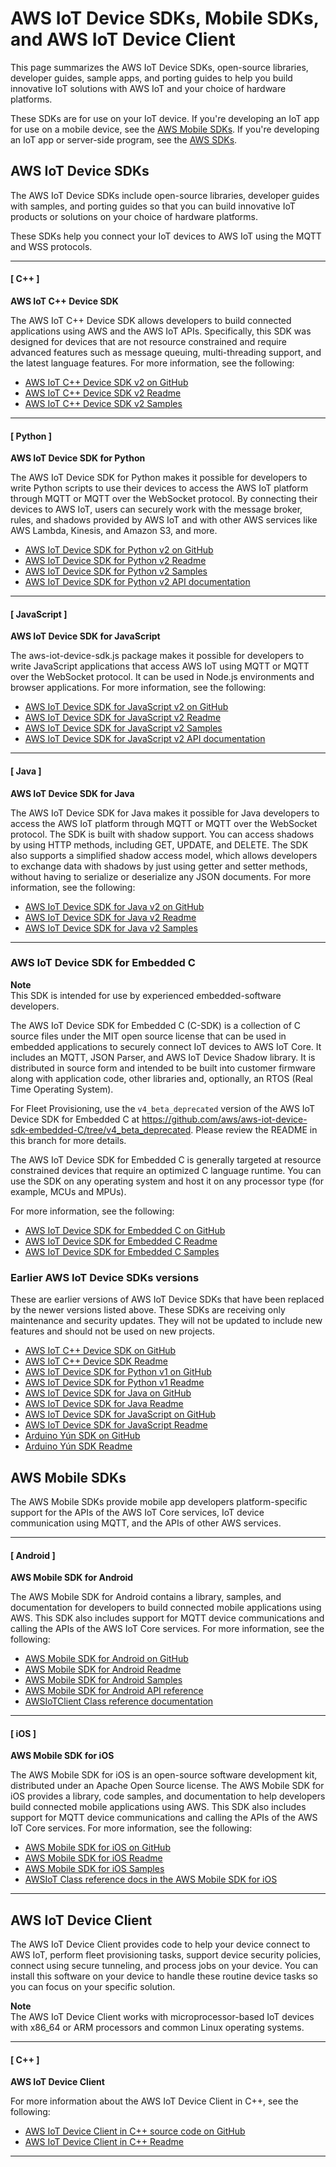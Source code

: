 # AWS IoT Device SDKs, Mobile SDKs, and AWS IoT Device Client<a name="iot-sdks"></a>

This page summarizes the AWS IoT Device SDKs, open\-source libraries, developer guides, sample apps, and porting guides to help you build innovative IoT solutions with AWS IoT and your choice of hardware platforms\.

These SDKs are for use on your IoT device\. If you're developing an IoT app for use on a mobile device, see the [AWS Mobile SDKs](#iot-mobile-sdks)\. If you're developing an IoT app or server\-side program, see the [AWS SDKs](iot-connect-service.md#iot-service-sdks)\.

## AWS IoT Device SDKs<a name="iot-device-sdks"></a>

The AWS IoT Device SDKs include open\-source libraries, developer guides with samples, and porting guides so that you can build innovative IoT products or solutions on your choice of hardware platforms\.

These SDKs help you connect your IoT devices to AWS IoT using the MQTT and WSS protocols\.

------
#### [ C\+\+ ]

**AWS IoT C\+\+ Device SDK**

The AWS IoT C\+\+ Device SDK allows developers to build connected applications using AWS and the AWS IoT APIs\. Specifically, this SDK was designed for devices that are not resource constrained and require advanced features such as message queuing, multi\-threading support, and the latest language features\. For more information, see the following:
+ [AWS IoT C\+\+ Device SDK v2 on GitHub](https://github.com/aws/aws-iot-device-sdk-cpp-v2)
+ [AWS IoT C\+\+ Device SDK v2 Readme](https://github.com/aws/aws-iot-device-sdk-cpp-v2#aws-iot-device-sdk-for-c-v2)
+ [AWS IoT C\+\+ Device SDK v2 Samples](https://github.com/aws/aws-iot-device-sdk-cpp-v2/tree/main/samples#sample-apps-for-the-aws-iot-device-sdk-for-c-v2)

------
#### [ Python ]

**AWS IoT Device SDK for Python**

The AWS IoT Device SDK for Python makes it possible for developers to write Python scripts to use their devices to access the AWS IoT platform through MQTT or MQTT over the WebSocket protocol\. By connecting their devices to AWS IoT, users can securely work with the message broker, rules, and shadows provided by AWS IoT and with other AWS services like AWS Lambda, Kinesis, and Amazon S3, and more\.
+ [AWS IoT Device SDK for Python v2 on GitHub](https://github.com/aws/aws-iot-device-sdk-python-v2)
+ [AWS IoT Device SDK for Python v2 Readme](https://github.com/aws/aws-iot-device-sdk-python-v2#aws-iot-device-sdk-v2-for-python)
+ [AWS IoT Device SDK for Python v2 Samples](https://github.com/aws/aws-iot-device-sdk-python-v2/tree/main/samples#sample-apps-for-the-aws-iot-device-sdk-v2-for-python)
+ [AWS IoT Device SDK for Python v2 API documentation](https://aws.github.io/aws-iot-device-sdk-python-v2/)

------
#### [ JavaScript ]

**AWS IoT Device SDK for JavaScript**

The aws\-iot\-device\-sdk\.js package makes it possible for developers to write JavaScript applications that access AWS IoT using MQTT or MQTT over the WebSocket protocol\. It can be used in Node\.js environments and browser applications\. For more information, see the following:
+ [AWS IoT Device SDK for JavaScript v2 on GitHub](https://github.com/aws/aws-iot-device-sdk-js-v2)
+ [AWS IoT Device SDK for JavaScript v2 Readme](https://github.com/aws/aws-iot-device-sdk-js-v2#aws-iot-device-sdk-for-javascript-v2)
+ [AWS IoT Device SDK for JavaScript v2 Samples](https://github.com/aws/aws-iot-device-sdk-js-v2/tree/main/samples#sample-apps-for-the-aws-iot-device-sdk-for-javascript-v2)
+ [AWS IoT Device SDK for JavaScript v2 API documentation](https://aws.github.io/aws-iot-device-sdk-js-v2/index.html)

------
#### [ Java ]

**AWS IoT Device SDK for Java**

The AWS IoT Device SDK for Java makes it possible for Java developers to access the AWS IoT platform through MQTT or MQTT over the WebSocket protocol\. The SDK is built with shadow support\. You can access shadows by using HTTP methods, including GET, UPDATE, and DELETE\. The SDK also supports a simplified shadow access model, which allows developers to exchange data with shadows by just using getter and setter methods, without having to serialize or deserialize any JSON documents\. For more information, see the following:
+ [AWS IoT Device SDK for Java v2 on GitHub](https://github.com/aws/aws-iot-device-sdk-java-v2)
+ [AWS IoT Device SDK for Java v2 Readme](https://github.com/aws/aws-iot-device-sdk-java-v2#aws-iot-device-sdk-for-java-v2)
+ [AWS IoT Device SDK for Java v2 Samples](https://github.com/aws/aws-iot-device-sdk-java-v2/tree/main/samples#sample-apps-for-the-aws-iot-device-sdk-for-java-v2)

------

### AWS IoT Device SDK for Embedded C<a name="iot-constrained-device-sdk"></a>

**Note**  
This SDK is intended for use by experienced embedded\-software developers\.

The AWS IoT Device SDK for Embedded C \(C\-SDK\) is a collection of C source files under the MIT open source license that can be used in embedded applications to securely connect IoT devices to AWS IoT Core\. It includes an MQTT, JSON Parser, and AWS IoT Device Shadow library\. It is distributed in source form and intended to be built into customer firmware along with application code, other libraries and, optionally, an RTOS \(Real Time Operating System\)\.

For Fleet Provisioning, use the `v4_beta_deprecated` version of the AWS IoT Device SDK for Embedded C at [ https://github\.com/aws/aws\-iot\-device\-sdk\-embedded\-C/tree/v4\_beta\_deprecated](https://github.com/aws/aws-iot-device-sdk-embedded-C/tree/v4_beta_deprecated)\. Please review the README in this branch for more details\.

The AWS IoT Device SDK for Embedded C is generally targeted at resource constrained devices that require an optimized C language runtime\. You can use the SDK on any operating system and host it on any processor type \(for example, MCUs and MPUs\)\. 

For more information, see the following:
+ [AWS IoT Device SDK for Embedded C on GitHub](https://github.com/aws/aws-iot-device-sdk-embedded-C)
+ [ AWS IoT Device SDK for Embedded C Readme](https://github.com/aws/aws-iot-device-sdk-embedded-C#aws-iot-device-sdk-for-embedded-c)
+ [AWS IoT Device SDK for Embedded C Samples](https://docs.aws.amazon.com/freertos/latest/lib-ref/embedded-csdk/202009.00/lib-ref/docs/doxygen/output/html/demos_main.html)

### Earlier AWS IoT Device SDKs versions<a name="earlier-sdks"></a>

These are earlier versions of AWS IoT Device SDKs that have been replaced by the newer versions listed above\. These SDKs are receiving only maintenance and security updates\. They will not be updated to include new features and should not be used on new projects\.
+ [AWS IoT C\+\+ Device SDK on GitHub](https://github.com/aws/aws-iot-device-sdk-cpp/tree/release)
+ [AWS IoT C\+\+ Device SDK Readme](https://github.com/aws/aws-iot-device-sdk-python/blob/master/README.rst#new-version-available)
+ [AWS IoT Device SDK for Python v1 on GitHub](https://github.com/aws/aws-iot-device-sdk-python)
+ [AWS IoT Device SDK for Python v1 Readme](https://github.com/aws/aws-iot-device-sdk-python#new-version-available)
+ [AWS IoT Device SDK for Java on GitHub](https://github.com/aws/aws-iot-device-sdk-java)
+ [AWS IoT Device SDK for Java Readme](https://github.com/aws/aws-iot-device-sdk-java#new-version-available)
+ [AWS IoT Device SDK for JavaScript on GitHub](https://github.com/aws/aws-iot-device-sdk-js)
+ [AWS IoT Device SDK for JavaScript Readme](https://github.com/aws/aws-iot-device-sdk-js#new-version-available)
+ [Arduino Yún SDK on GitHub](https://github.com/aws/aws-iot-device-sdk-arduino-yun)
+ [Arduino Yún SDK Readme](https://github.com/aws/aws-iot-device-sdk-arduino-yun#aws-iot-arduino-y%C3%BAn-sdk)

## AWS Mobile SDKs<a name="iot-mobile-sdks"></a>

The AWS Mobile SDKs provide mobile app developers platform\-specific support for the APIs of the AWS IoT Core services, IoT device communication using MQTT, and the APIs of other AWS services\. 

------
#### [ Android ]

**AWS Mobile SDK for Android**

The AWS Mobile SDK for Android contains a library, samples, and documentation for developers to build connected mobile applications using AWS\. This SDK also includes support for MQTT device communications and calling the APIs of the AWS IoT Core services\. For more information, see the following:
+ [AWS Mobile SDK for Android on GitHub](https://github.com/aws/aws-sdk-android)
+ [AWS Mobile SDK for Android Readme](https://github.com/aws-amplify/aws-sdk-android/blob/main/README.md#aws-sdk-for-android)
+ [AWS Mobile SDK for Android Samples](https://github.com/awslabs/aws-sdk-android-samples#aws-sdk-for-android-samples)
+ [AWS Mobile SDK for Android API reference](https://aws-amplify.github.io/aws-sdk-android/docs/reference/)
+ [AWSIoTClient Class reference documentation](https://aws-amplify.github.io/aws-sdk-android/docs/reference/com/amazonaws/services/iot/AWSIotClient.html)

------
#### [ iOS ]

**AWS Mobile SDK for iOS**

The AWS Mobile SDK for iOS is an open\-source software development kit, distributed under an Apache Open Source license\. The AWS Mobile SDK for iOS provides a library, code samples, and documentation to help developers build connected mobile applications using AWS\. This SDK also includes support for MQTT device communications and calling the APIs of the AWS IoT Core services\. For more information, see the following:
+ [AWS Mobile SDK for iOS on GitHub](https://github.com/aws/aws-sdk-ios)
+ [AWS Mobile SDK for iOS Readme](https://github.com/aws-amplify/aws-sdk-ios/blob/main/README.md#aws-sdk-for-ios)
+ [AWS Mobile SDK for iOS Samples](https://github.com/awslabs/aws-sdk-ios-samples#the-aws-sdk-for-ios-samples)
+ [AWSIoT Class reference docs in the AWS Mobile SDK for iOS](https://aws-amplify.github.io/aws-sdk-ios/docs/reference/AWSIoT/index.html)

------

## AWS IoT Device Client<a name="iot-sdk-device-client"></a>

The AWS IoT Device Client provides code to help your device connect to AWS IoT, perform fleet provisioning tasks, support device security policies, connect using secure tunneling, and process jobs on your device\. You can install this software on your device to handle these routine device tasks so you can focus on your specific solution\.

**Note**  
The AWS IoT Device Client works with microprocessor\-based IoT devices with x86\_64 or ARM processors and common Linux operating systems\.

------
#### [ C\+\+ ]

**AWS IoT Device Client**

For more information about the AWS IoT Device Client in C\+\+, see the following:
+ [AWS IoT Device Client in C\+\+ source code on GitHub](https://github.com/awslabs/aws-iot-device-client)
+ [AWS IoT Device Client in C\+\+ Readme](https://github.com/awslabs/aws-iot-device-client#aws-iot-device-client)

------